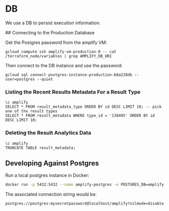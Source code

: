 # DB

We use a DB to persist execution information.

## Connecting to the Production Database

Get the Postgres password from the amplify VM:

```
gcloud compute ssh amplify-vm-production-0 -- cat /terraform_node/variables | grep AMPLIFY_DB_URI
```

Then connect to the DB instance and use the password:

```
gcloud sql connect postgres-instance-production-b8a228db --user=postgres --quiet
```

### Listing the Recent Results Metadata For a Result Type

```
\c amplify
SELECT * FROM result_metadata_type ORDER BY id DESC LIMIT 10; -- pick one of the result types
SELECT * FROM result_metadata WHERE type_id = '138495' ORDER BY id DESC LIMIT 10;
```

### Deleting the Result Analytics Data

```
\c amplify
TRUNCATE TABLE result_metadata;
```

## Developing Against Postgres

Run a local postgres instance in Docker:

```bash
docker run -p 5432:5432 --name amplify-postgres -e POSTGRES_DB=amplify -e POSTGRES_PASSWORD=mysecretpassword -d postgres
```

The associated connection string would be:

```
postgres://postgres:mysecretpassword@localhost/amplify?sslmode=disable
```